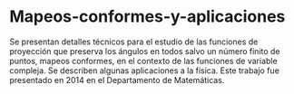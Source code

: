 # Mapeos-conformes-y-aplicaciones
Se presentan detalles técnicos para el estudio de las funciones de proyección que preserva los ángulos en todos salvo un 
número finito de puntos, mapeos conformes, en el contexto de las funciones de variable compleja. Se describen algunas 
aplicaciones a la física.
Este trabajo fue presentado en 2014 en el Departamento de Matemáticas. 
